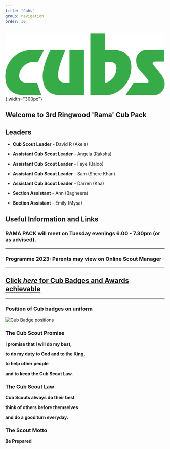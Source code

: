 ```yaml
---
title: "Cubs"
group: navigation
order: 30
---
```


![](/assets/img/scouts/Cub_RGB_green.png){:width="300px"}

## Welcome to 3rd Ringwood 'Rama' Cub Pack

## Leaders

- **Cub Scout Leader** - David R (Akela)

- **Assistant Cub Scout Leader** - Angela (Raksha)

- **Assistant Cub Scout Leader** - Faye (Baloo)

- **Assistant Cub Scout Leader** - Sam (Shere Khan)

- **Assistant Cub Scout Leader** - Darren (Kaa)

- **Section Assistant** - Ann (Bagheera)

- **Section Assistant** - Emily (Mysa)

## Useful Information and Links

### RAMA PACK will meet on Tuesday evenings 6.00 - 7.30pm (or as advised).

---

### Programme 2023: Parents may view on Online Scout Manager

---

## [Click *here* for Cub Badges and Awards achievable](https://www.scouts.org.uk/cubs "Cub Badges and Awards achievable")

---

### Position of Cub badges on uniform

![Cub Badge positions](https://prod-cms.scouts.org.uk/media/15107/3-cubs_uniform-diagrams_sept2021_portrait.png)

### The Cub Scout Promise

**I promise that I will do my best,**

**to do my duty to God and to the King,**

**to help other people**

**and to keep the Cub Scout Law.**

### The Cub Scout Law

**Cub Scouts always do their best**

**think of others before themselves**

**and do a good turn everyday.**

### The Scout Motto

**Be Prepared**
